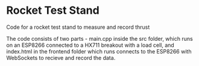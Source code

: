 # Rocket Test Stand
Code for a rocket test stand to measure and record thrust

The code consists of two parts - main.cpp inside the src folder, which runs on an ESP8266 connected to a HX711 breakout with a load cell, and index.html in the frontend folder which runs connects to the ESP8266 with WebSockets to recieve and record the data.
